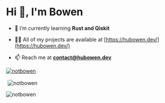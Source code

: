 <h1>Hi 👋, I'm Bowen</h1>

- 🌱 I’m currently learning **Rust and Qiskit**

- 👨‍💻 All of my projects are available at [https://hubowen.dev/](https://hubowen.dev/)

- 📫 Reach me at **contact@hubowen.dev**

<p align="left"> <a href="https://github.com/ryo-ma/github-profile-trophy"><img src="https://github-profile-trophy.vercel.app/?username=notbowen&theme=onedark&rank=-C,-B&column=3" alt="notbowen" /></a> </p>

<p>&nbsp;<img align="center" src="https://github-readme-stats.vercel.app/api?username=notbowen&show_icons=true&locale=en&theme=gruvbox" alt="notbowen" /></p>

<p><img align="left" src="https://github-readme-stats.vercel.app/api/top-langs?username=notbowen&show_icons=true&locale=en&layout=compact&theme=gruvbox" alt="notbowen" /></p>
